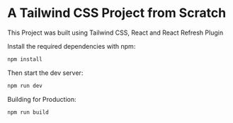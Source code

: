 # A Tailwind CSS Project from Scratch

This Project was built using Tailwind CSS, React and React Refresh Plugin

Install the required dependencies with npm:

```sh
npm install
```

Then start the dev server:

```sh
npm run dev
```

Building for Production: 

```sh
npm run build
```

